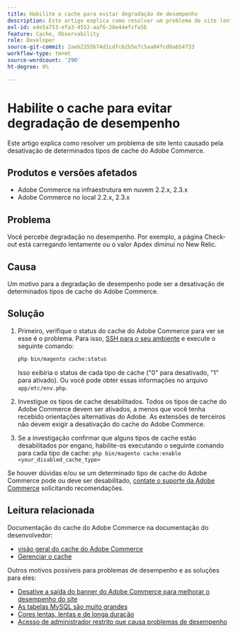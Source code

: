```yaml
---
title: Habilite o cache para evitar degradação de desempenho
description: Este artigo explica como resolver um problema de site lento causado pela desativação de determinados tipos de cache do Adobe Commerce.
exl-id: e4e5a753-efa3-4552-aaf6-28e44efcfa5b
feature: Cache, Observability
role: Developer
source-git-commit: 2aeb2355b74d1cdfc62b5e7c5aa04fcd0a654733
workflow-type: tm+mt
source-wordcount: '290'
ht-degree: 0%

---
```


# Habilite o cache para evitar degradação de desempenho

Este artigo explica como resolver um problema de site lento causado pela desativação de determinados tipos de cache do Adobe Commerce.

## Produtos e versões afetados

* Adobe Commerce na infraestrutura em nuvem 2.2.x, 2.3.x
* Adobe Commerce no local 2.2.x, 2.3.x

## Problema

Você percebe degradação no desempenho. Por exemplo, a página Check-out está carregando lentamente ou o valor Apdex diminui no New Relic.

## Causa

Um motivo para a degradação de desempenho pode ser a desativação de determinados tipos de cache do Adobe Commerce.

## Solução

1. Primeiro, verifique o status do cache do Adobe Commerce para ver se esse é o problema. Para isso, [SSH para o seu ambiente](https://experienceleague.adobe.com/en/docs/commerce-cloud-service/user-guide/develop/secure-connections#ssh) e execute o seguinte comando:

   ```bash
   php bin/magento cache:status
   ```

   Isso exibiria o status de cada tipo de cache (&quot;0&quot; para desativado, &quot;1&quot; para ativado). Ou você pode obter essas informações no arquivo `app/etc/env.php`.

1. Investigue os tipos de cache desabilitados. Todos os tipos de cache do Adobe Commerce devem ser ativados, a menos que você tenha recebido orientações alternativas do Adobe. As extensões de terceiros não devem exigir a desativação do cache do Adobe Commerce.
1. Se a investigação confirmar que alguns tipos de cache estão desabilitados por engano, habilite-os executando o seguinte comando para cada tipo de cache: `php bin/magento cache:enable <your_disabled_cache_type>`

Se houver dúvidas e/ou se um determinado tipo de cache do Adobe Commerce pode ou deve ser desabilitado, [contate o suporte da Adobe Commerce](/help/help-center-guide/help-center/magento-help-center-user-guide.md#submit-ticket) solicitando recomendações.

## Leitura relacionada

Documentação do cache do Adobe Commerce na documentação do desenvolvedor:

* [visão geral do cache do Adobe Commerce](https://developer.adobe.com/commerce/frontend-core/guide/caching/)
* [Gerenciar o cache](https://experienceleague.adobe.com/en/docs/commerce-operations/configuration-guide/cli/manage-cache)

Outros motivos possíveis para problemas de desempenho e as soluções para eles:

* [Desative a saída do banner do Adobe Commerce para melhorar o desempenho do site](/help/troubleshooting/miscellaneous/disable-magento-banner-output-to-improve-site-performance.md)
* [As tabelas MySQL são muito grandes](/help/troubleshooting/database/mysql-tables-are-too-large.md)
* [Cores lentas, lentas e de longa duração](/help/troubleshooting/miscellaneous/slow-performance-slow-and-long-running-crons.md)
* [Acesso de administrador restrito que causa problemas de desempenho](/help/troubleshooting/miscellaneous/restricted-admin-access-causing-performance-issues.md)
